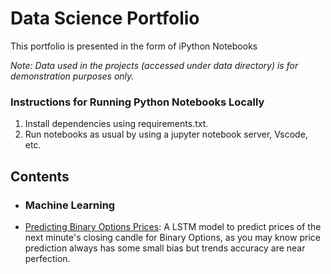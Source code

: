 # Data Science Portfolio
This portfolio is presented in the form of iPython Notebooks

_Note: Data used in the projects (accessed under data directory) is for demonstration purposes only._

### Instructions for Running Python Notebooks Locally
1. Install dependencies using requirements.txt.
2. Run notebooks as usual by using a jupyter notebook server, Vscode, etc.

## Contents

- ### Machine Learning

- [Predicting Binary Options Prices](https://github.com/tensormaker/data-science-portfolio/blob/main/BinaryOptionPriceForecast.ipynb): A LSTM model to predict prices of the next minute's closing candle for Binary Options, as you may know price prediction always has some small bias but trends accuracy are near perfection.